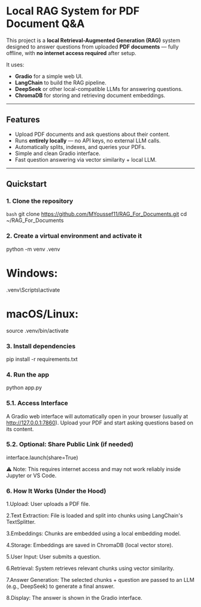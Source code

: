 # Local RAG System for PDF Document Q&A

This project is a **local Retrieval-Augmented Generation (RAG)** system designed to answer questions from uploaded **PDF documents** — fully offline, with **no internet access required** after setup.

It uses:
- **Gradio** for a simple web UI.
- **LangChain** to build the RAG pipeline.
- **DeepSeek** or other local-compatible LLMs for answering questions.
- **ChromaDB** for storing and retrieving document embeddings.

---

## Features

-  Upload PDF documents and ask questions about their content.
-  Runs **entirely locally** — no API keys, no external LLM calls.
-  Automatically splits, indexes, and queries your PDFs.
-  Simple and clean Gradio interface.
-  Fast question answering via vector similarity + local LLM.

---

##  Quickstart

### 1. Clone the repository

```bash```
git clone https://github.com/MYoussef11/RAG_For_Documents.git
cd ~/RAG_For_Documents

### 2. Create a virtual environment and activate it

python -m venv .venv
# Windows:
.venv\Scripts\activate
# macOS/Linux:
source .venv/bin/activate

### 3. Install dependencies

pip install -r requirements.txt

### 4. Run the app

python app.py

### 5.1. Access Interface

A Gradio web interface will automatically open in your browser (usually at http://127.0.0.1:7860).
Upload your PDF and start asking questions based on its content.

### 5.2. Optional: Share Public Link (if needed)

interface.launch(share=True)

⚠️ Note: This requires internet access and may not work reliably inside Jupyter or VS Code.

### 6. How It Works (Under the Hood)

1.Upload: User uploads a PDF file.

2.Text Extraction: File is loaded and split into chunks using LangChain's TextSplitter.

3.Embeddings: Chunks are embedded using a local embedding model.

4.Storage: Embeddings are saved in ChromaDB (local vector store).

5.User Input: User submits a question.

6.Retrieval: System retrieves relevant chunks using vector similarity.

7.Answer Generation: The selected chunks + question are passed to an LLM (e.g., DeepSeek) to generate a final answer.

8.Display: The answer is shown in the Gradio interface.
